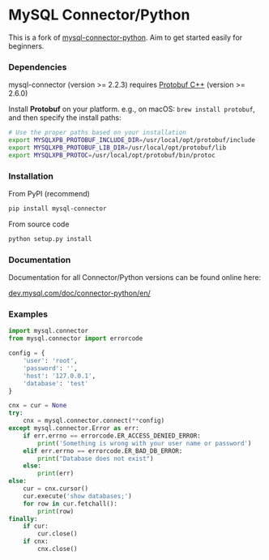 MySQL Connector/Python
====

This is a fork of [mysql-connector-python](https://github.com/mysql/mysql-connector-python).
Aim to get started easily for beginners.

### Dependencies

mysql-connector (version >= 2.2.3) requires [Protobuf C++](https://developers.google.com/protocol-buffers/docs/downloads) (version >= 2.6.0)

Install **Protobuf** on your platform. e.g., on macOS: `brew install protobuf`, and then specify the install paths:
```bash
# Use the proper paths based on your installation
export MYSQLXPB_PROTOBUF_INCLUDE_DIR=/usr/local/opt/protobuf/include
export MYSQLXPB_PROTOBUF_LIB_DIR=/usr/local/opt/protobuf/lib
export MYSQLXPB_PROTOC=/usr/local/opt/protobuf/bin/protoc
```

### Installation

From PyPI (recommend)
```bash
pip install mysql-connector
```
From source code
```bash
python setup.py install
```


### Documentation

Documentation for all Connector/Python versions can be found online here:

[dev.mysql.com/doc/connector-python/en/](http://dev.mysql.com/doc/connector-python/en/)


### Examples

```python
import mysql.connector
from mysql.connector import errorcode

config = {
    'user': 'root',
    'password': '',
    'host': '127.0.0.1',
    'database': 'test'
}

cnx = cur = None
try:
    cnx = mysql.connector.connect(**config)
except mysql.connector.Error as err:
    if err.errno == errorcode.ER_ACCESS_DENIED_ERROR:
        print('Something is wrong with your user name or password')
    elif err.errno == errorcode.ER_BAD_DB_ERROR:
        print("Database does not exist")
    else:
        print(err)
else:
    cur = cnx.cursor()
    cur.execute('show databases;')
    for row in cur.fetchall():
        print(row)
finally:
    if cur:
        cur.close()
    if cnx:
        cnx.close()

```
